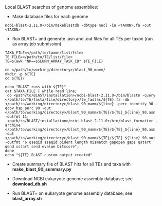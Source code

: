 Local BLAST searches of genome assemblies:

  * Make database files for each genome
  ```
  ncbi-blast-2.11.0+/bin/makeblastdb -dbtype nucl -in <TAXON>.fa -out <TAXON>
  ```
  * Run BLAST+ and generate .asn and .out files for all TEs per taxon (run as array job submission)
  ```
  TAXA_FILE=</path/to/taxon/list/file>
  TE_FILE=</path/to/TE/list/file>
  TE=$(awk "NR==$SLURM_ARRAY_TASK_ID" $TE_FILE)
  
  cd </path/to/working/directory>/blast_90_mamm/
  mkdir -p ${TE}
  cd ${TE}/
  
  echo "BLAST runs with ${TE}"
  cat $TAXA_FILE | while read line; 
   do <path/to/BLAST/installation>/ncbi-blast-2.11.0+/bin/blastn -query </path/to/TE/fasta/file/directory>/te_fastas/${TE}.fa -db </path/to/working/directory>/blast_90_mamm/${line} -perc_identity 90 -qcov_hsp_perc 90 -out </path/to/working/directory>/blast_90_mamm/${TE}/${TE}_${line}_90.asn -outfmt 11; 
   <path/to/BLAST/installation>/ncbi-blast-2.11.0+/bin/blast_formatter -archive </path/to/working/directory>/blast_90_mamm/${TE}/${TE}_${line}_90.asn -out </path/to/working/directory>/blast_90_mamm/${TE}/${TE}_${line}_90.out -outfmt "6 qseqid sseqid pident length mismatch gapopen gaps qstart qend sstart send evalue bitscore"; 
  done
  echo "${TE} BLAST custom output created"
  ```
  
  * Create summary file of BLAST hits for all TEs and taxa with **make_blast_90_summary.py**
  
  * Download NCBI eukaryote genome assembly database; see **download_db.sh** 
  * Run BLAST+ on eukaryote genome assembly database; see **blast_array.sh**
